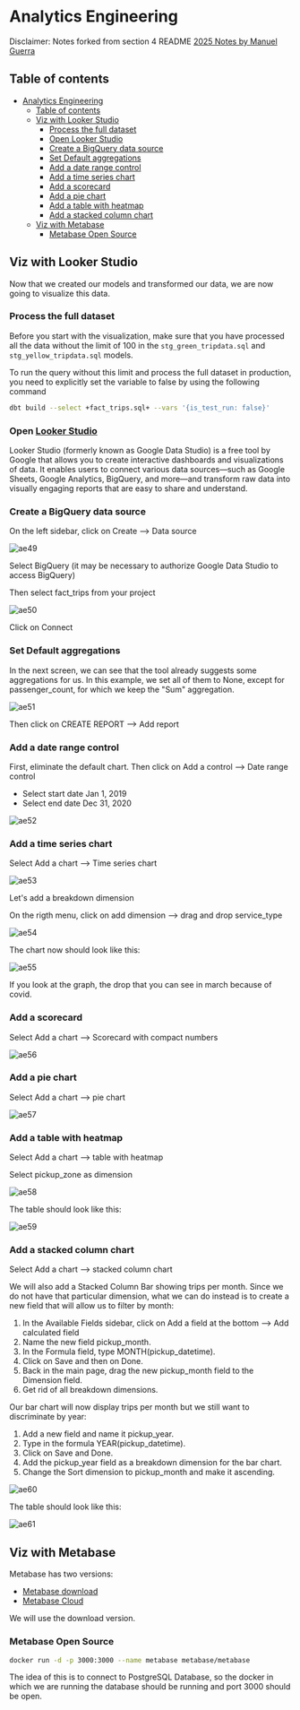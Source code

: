# Analytics Engineering

Disclaimer: Notes forked from section 4 README [2025 Notes by Manuel Guerra](https://github.com/ManuelGuerra1987/data-engineering-zoomcamp-notes/blob/main/4_Analytics-Engineering/README.md)

## Table of contents

- [Analytics Engineering](#analytics-engineering)
  - [Table of contents](#table-of-contents)
  - [Viz with Looker Studio](#viz-with-looker-studio)
    - [Process the full dataset](#process-the-full-dataset)
    - [Open Looker Studio](#open-looker-studio)
    - [Create a BigQuery data source](#create-a-bigquery-data-source)
    - [Set Default aggregations](#set-default-aggregations)
    - [Add a date range control](#add-a-date-range-control)
    - [Add a time series chart](#add-a-time-series-chart)
    - [Add a scorecard](#add-a-scorecard)
    - [Add a pie chart](#add-a-pie-chart)
    - [Add a table with heatmap](#add-a-table-with-heatmap)
    - [Add a stacked column chart](#add-a-stacked-column-chart)
  - [Viz with Metabase](#viz-with-metabase)
    - [Metabase Open Source](#metabase-open-source)

## Viz with Looker Studio

Now that we created our models and transformed our data, we are now going to visualize this data.

### Process the full dataset

Before you start with the visualization, make sure that you have processed all the data without the limit of 100 in the `stg_green_tripdata.sql` and `stg_yellow_tripdata.sql` models.

To run the query without this limit and process the full dataset in production, you need to explicitly set the variable to false by using the following command

```bash
dbt build --select +fact_trips.sql+ --vars '{is_test_run: false}'
```

### Open [Looker Studio](https://lookerstudio.google.com/)

Looker Studio (formerly known as Google Data Studio) is a free tool by Google that allows you to create interactive dashboards and visualizations of data. It enables users to connect various data sources—such as Google Sheets, Google Analytics, BigQuery, and more—and transform raw data into visually engaging reports that are easy to share and understand.

### Create a BigQuery data source

On the left sidebar, click on Create --> Data source

![ae49](images/ae49.jpg)

Select BigQuery (it may be necessary to authorize Google Data Studio to access BigQuery)

Then select fact_trips from your project

![ae50](images/ae50.jpg)

Click on Connect

### Set Default aggregations

In the next screen, we can see that the tool already suggests some aggregations for us. In this example, we set all of them to None, except for passenger_count, for which we keep the "Sum" aggregation.

![ae51](images/ae51.jpg)

Then click on CREATE REPORT --> Add report

### Add a date range control

First, eliminate the default chart. Then click on Add a control --> Date range control

- Select start date Jan 1, 2019
- Select end date Dec 31, 2020

![ae52](images/ae52.jpg)

### Add a time series chart

Select Add a chart --> Time series chart

![ae53](images/ae53.jpg)

Let's add a breakdown dimension

On the rigth menu, click on add dimension --> drag and drop service_type

![ae54](images/ae54.jpg)

The chart now should look like this:

![ae55](images/ae55.jpg)

If you look at the graph, the drop that you can see in march because of covid.

### Add a scorecard

Select Add a chart --> Scorecard with compact numbers

![ae56](images/ae56.jpg)

### Add a pie chart

Select Add a chart --> pie chart

![ae57](images/ae57.jpg)

### Add a table with heatmap

Select Add a chart --> table with heatmap

Select pickup_zone as dimension

![ae58](images/ae58.jpg)

The table should look like this:

![ae59](images/ae59.jpg)

### Add a stacked column chart

Select Add a chart --> stacked column chart

We will also add a Stacked Column Bar showing trips per month. Since we do not have that particular dimension, what we can do instead is to create a new field that will allow us to filter by month:

1. In the Available Fields sidebar, click on Add a field at the bottom --> Add calculated field
2. Name the new field pickup_month.
3. In the Formula field, type MONTH(pickup_datetime).
4. Click on Save and then on Done.
5. Back in the main page, drag the new pickup_month field  to the Dimension field.
6. Get rid of all breakdown dimensions.

Our bar chart will now display trips per month but we still want to discriminate by year:

1. Add a new field and name it pickup_year.
2. Type in the formula YEAR(pickup_datetime).
3. Click on Save and Done.
4. Add the pickup_year field as a breakdown dimension for the bar chart.
5. Change the Sort dimension to pickup_month and make it ascending.

![ae60](images/ae60.jpg)

The table should look like this:

![ae61](images/ae61.jpg)

## Viz with Metabase

Metabase has two versions:

- [Metabase download](https://www.metabase.com/start/oss/)
- [Metabase Cloud](https://www.metabase.com/start/cloud/)

We will use the download version.

### Metabase Open Source

```bash
docker run -d -p 3000:3000 --name metabase metabase/metabase
```

The idea of this is to connect to PostgreSQL Database, so the docker in which we are running the database should be running and port 3000 should be open.
